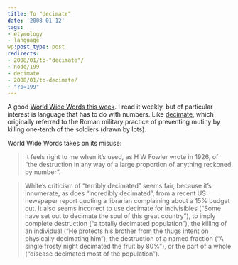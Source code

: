 ```yaml
---
title: To "decimate"
date: '2008-01-12'
tags:
- etymology
- language
wp:post_type: post
redirects:
- 2008/01/to-"decimate"/
- node/199
- decimate
- 2008/01/to-decimate/
- "?p=199"
---
```


A good [World Wide Words this week](http://www.worldwidewords.org/nl/rgnp.htm). I read it weekly, but of particular interest is language that has to do with numbers. Like [decimate](http://en.wikipedia.org/wiki/Decimation_%28Roman_Army%29), which originally referred to the Roman military practice of preventing mutiny by killing one-tenth of the soldiers (drawn by lots).

World Wide Words takes on its misuse:

> It feels right to me when it’s used, as H W Fowler wrote in 1926, of “the destruction in any way of a large proportion of anything reckoned by number”.

>

> White’s criticism of “terribly decimated” seems fair, because it’s innumerate, as does “incredibly decimated”, from a recent US newspaper report quoting a librarian complaining about a 15% budget cut. It also seems incorrect to use decimate for indivisibles (“Some have set out to decimate the soul of this great country”), to imply complete destruction (“a totally decimated population”), the killing of an individual (“He protects his brother from the thugs intent on physically decimating him”), the destruction of a named fraction (“A single frosty night decimated the fruit by 80%”), or the part of a whole (“disease decimated most of the population”).
